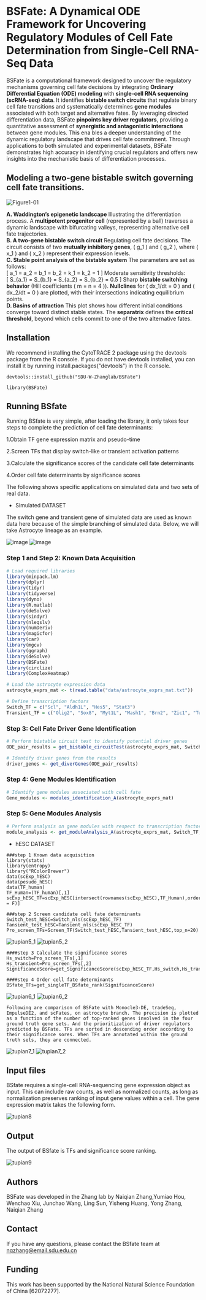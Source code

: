 # BSFate: A Dynamical ODE Framework for Uncovering Regulatory Modules of Cell Fate Determination from Single-Cell RNA-Seq Data

BSFate is a computational framework designed to uncover the regulatory mechanisms governing cell fate decisions by integrating **Ordinary Differential Equation (ODE) modeling** with **single-cell RNA sequencing (scRNA-seq) data**. It identifies **bistable switch circuits** that regulate binary cell fate transitions and systematically determines **gene modules** associated with both target and alternative fates. By leveraging directed differentiation data, BSFate **pinpoints key driver regulators**, providing a quantitative assessment of **synergistic and antagonistic interactions** between gene modules. This ena
bles a deeper understanding of the dynamic regulatory landscape that drives cell fate commitment. Through applications to both simulated and experimental datasets, BSFate demonstrates high accuracy in identifying crucial regulators and offers new insights into the mechanistic basis of differentiation processes.

## Modeling a two-gene bistable switch governing cell fate transitions.
![Figure1-01](https://github.com/user-attachments/assets/cdf11b33-e1d1-40bd-a038-01430f410388)

**A. Waddington’s epigenetic landscape**
Illustrating the differentiation process. A **multipotent progenitor cell** (represented by a ball) traverses a dynamic landscape with bifurcating valleys, representing alternative cell fate trajectories.  
**B. A two-gene bistable switch circuit**
Regulating cell fate decisions. The circuit consists of two **mutually inhibitory genes**, \( g_1 \) and \( g_2 \), where \( x_1 \) and \( x_2 \) represent their expression levels.  
**C. Stable point analysis of the bistable system**
The parameters are set as follows:  
\[
a_1 = a_2 = b_1 = b_2 = k_1 = k_2 = 1
\]
Moderate sensitivity thresholds:  
\[
S_{a_1} = S_{b_1} = S_{a_2} = S_{b_2} = 0.5
\]
Sharp **bistable switching behavior** (Hill coefficients \( m = n = 4 \)). **Nullclines** for \( dx_1/dt = 0 \) and \( dx_2/dt = 0 \) are plotted, with their intersections indicating equilibrium points.  
**D. Basins of attraction**
This plot shows how different initial conditions converge toward distinct stable states. The **separatrix** defines the **critical threshold**, beyond which cells commit to one of the two alternative fates.




## **Installation**
We recommend installing the CytoTRACE 2 package using the devtools package from the R console. If you do not have devtools installed, you can install it by running install.packages("devtools") in the R console.
```
devtools::install_github("SDU-W-Zhanglab/BSFate")

library(BSFate)
```

## **Running** **BSfate**
Running BSfate is very simple, after loading the library, it only takes four steps to complete the prediction of cell fate determinants:

1.Obtain TF gene expression matrix and pseudo-time

2.Screen TFs that display switch-like or transient activation patterns

3.Calculate the significance scores of the candidate cell fate determinants

4.Order cell fate determinants by significance scores

The following shows specific applications on simulated data and two sets of real data.

- Simulated DATASET

The switch gene and transient gene of simulated data are used as known data here because of the simple branching of simulated data. Below, we will take Astrocyte lineage as an example.

![image](https://github.com/user-attachments/assets/07227edc-ca28-406e-a11e-c8e8a60189b7)
![image](https://github.com/user-attachments/assets/22846047-128b-45bc-a402-8862fcbd4654)




### Step 1 and Step 2: Known Data Acquisition

```r
# Load required libraries
library(minpack.lm)  
library(dplyr)
library(tidyr)
library(tidyverse) 
library(dyno)
library(R.matlab)
library(deSolve)
library(sindyr)
library(nleqslv)
library(numDeriv)  
library(magicfor)
library(car) 
library(mgcv)  
library(ggraph)
library(deSolve)
library(BSFate)
library(circlize)
library(ComplexHeatmap)

# Load the astrocyte expression data
astrocyte_exprs_mat <- t(read.table("data/astrocyte_exprs_mat.txt"))

# Define transcription factors
Switch_TF = c("Scl", "Aldh1L", "Hes5", "Stat3")
Transient_TF = c("Olig2", "Sox8", "Myt1L", "Mash1", "Brn2", "Zic1", "Tuj1")
```

### Step 3: Cell Fate Driver Gene Identification

```r
# Perform bistable circuit test to identify potential driver genes
ODE_pair_results = get_bistable_circuitTest(astrocyte_exprs_mat, Switch_TF, Transient_TF)

# Identify driver genes from the results
driver_genes <- get_diverGenes(ODE_pair_results)
```

### Step 4: Gene Modules Identification

```r
# Identify gene modules associated with cell fate
Gene_modules <- modules_identification_A(astrocyte_exprs_mat)
```

### Step 5: Gene Modules Analysis

```r
# Perform analysis on gene modules with respect to transcription factors
module_analysis <- get_moduleAnalysis_A(astrocyte_exprs_mat, Switch_TF, Transient_TF)
```


- hESC DATASET
```
###step 1 Known data acquisition
library(stats)
library(entropy)
library("RColorBrewer")
data(scExp_hESC)
data(pesudo_hESC)
data(TF_human)
TF_Human=(TF_human)[,1]
scExp_hESC_TF=scExp_hESC[intersect(rownames(scExp_hESC),TF_Human),order(pesudo_hESC[,1],decreasing = F)]

###step 2 Screem candidate cell fate determinants
Switch_test_hESC=Switch_nls(scExp_hESC_TF)
Tansient_test_hESC=Tansient_nls(scExp_hESC_TF)
Pro_screen_TFs=Screen_TF(Switch_test_hESC,Tansient_test_hESC,top_n=20)
```
![tupian5_1](./image/hotplot_hESC.jpg)
![tupian5_2](./image/switch_transient_TF_hESC.jpg)

```
####step 3 Calculate the significance scores
Hs_switch=Pro_screen_TFs[,1]
Hs_transient=Pro_screen_TFs[,2]
SignificanceScore=get_SignificanceScore(scExp_hESC_TF,Hs_switch,Hs_transient,0.1)

####step 4 Order cell fate determinants
BSfate_TFs=get_singleTF_BSfate_rank(SignificanceScore)
```
![tupian6_1](./image/score_hESC.jpg)
![tupian6_2](./image/results_hESC.jpg)
```
Following are comparison of BSFate with Monocle3-DE, tradeSeq, ImpulseDE2, and scFates, on astrocyte branch. The precision is plotted as a function of the number of top-ranked genes involved in the four ground truth gene sets. And the prioritization of driver regulators predicted by BSFate. TFs are sorted in descending order according to their significance sores. When TFs are annotated within the ground truth sets, they are connected.
```
![tupian7_1](./image/other_DE_compare_hESC.jpg)
![tupian7_2](./image/GO_results_hESC.jpg)

## **Input** **files**

BSfate requires a single-cell RNA-sequencing gene expression object as input. This can include raw counts, as well as normalized counts, as long as normalization preserves ranking of input gene values within a cell. The gene expression matrix takes the following form.

![tupian8](./image/Input.jpg)

## **Output**

The output of BSfate is TFs and significance score ranking.

![tupian9](./image/Output.jpg)

## **Authors**

BSFate was developed in the Zhang lab by Naiqian Zhang,Yumiao Hou, Wenchao Xiu, Junchao Wang, Ling Sun, Yisheng Huang, Yong Zhang, Naiqian Zhang
## **Contact**

If you have any questions, please contact the BSfate team at nqzhang@email.sdu.edu.cn

## **Funding**

This work has been supported by the National Natural Science Foundation of China [62072277].
